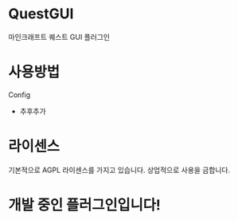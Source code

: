 # QuestGUI
마인크래프트 퀘스트 GUI 플러그인

# 사용방법
Config
* 추후추가
  
# 라이센스 
기본적으로 AGPL 라이센스를 가지고 있습니다.
상업적으로 사용을 금합니다.

# 개발 중인 플러그인입니다!
